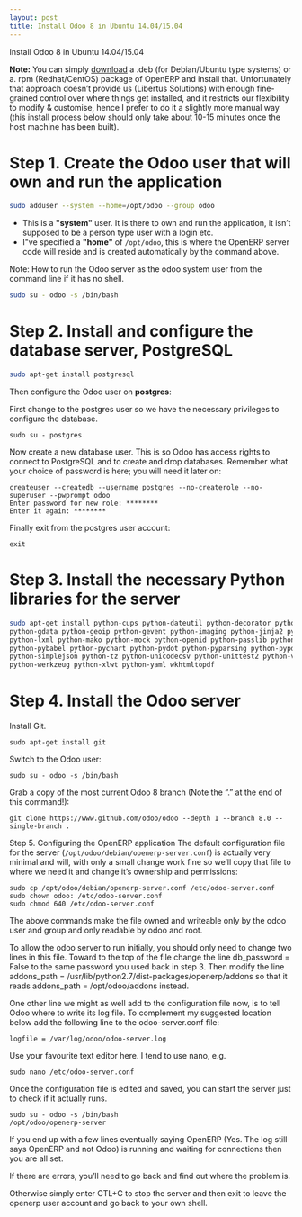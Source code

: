 ```yaml
---
layout: post
title: Install Odoo 8 in Ubuntu 14.04/15.04
---
```


Install Odoo 8 in Ubuntu 14.04/15.04

**Note:** You can simply [download](https://www.odoo.com/page/download) a .deb (for Debian/Ubuntu type systems) or a. rpm (Redhat/CentOS) package of OpenERP and install that. Unfortunately that approach doesn’t provide us (Libertus Solutions) with enough fine-grained control over where things get installed, and it restricts our flexibility to modify & customise, hence I prefer to do it a slightly more manual way (this install process below should only take about 10-15 minutes once the host machine has been built).

# Step 1. Create the Odoo user that will own and run the application
````bash
sudo adduser --system --home=/opt/odoo --group odoo
````

* This is a **"system"** user. It is there to own and run the application, it isn’t supposed to be a person type user with a login etc.
* I"ve specified a **"home"** of `/opt/odoo`, this is where the OpenERP server code will reside and is created automatically by the command above.

Note: How to run the Odoo server as the odoo system user from the command line if it has no shell. 
````bash
sudo su - odoo -s /bin/bash
````

# Step 2. Install and configure the database server, PostgreSQL
````bash
sudo apt-get install postgresql
````

Then configure the Odoo user on **postgres**:

First change to the postgres user so we have the necessary privileges to configure the database.
````
sudo su - postgres
````

Now create a new database user. This is so Odoo has access rights to connect to PostgreSQL and to create and drop databases. Remember what your choice of password is here; you will need it later on:

````
createuser --createdb --username postgres --no-createrole --no-superuser --pwprompt odoo
Enter password for new role: ********
Enter it again: ********
````

Finally exit from the postgres user account:
````
exit
````

# Step 3. Install the necessary Python libraries for the server
````bash
sudo apt-get install python-cups python-dateutil python-decorator python-docutils python-feedparser \
python-gdata python-geoip python-gevent python-imaging python-jinja2 python-ldap python-libxslt1\
python-lxml python-mako python-mock python-openid python-passlib python-psutil python-psycopg2\
python-pybabel python-pychart python-pydot python-pyparsing python-pypdf python-reportlab python-requests \
python-simplejson python-tz python-unicodecsv python-unittest2 python-vatnumber python-vobject \
python-werkzeug python-xlwt python-yaml wkhtmltopdf
````

# Step 4. Install the Odoo server
Install Git.
````
sudo apt-get install git
````

Switch to the Odoo user:
````
sudo su - odoo -s /bin/bash
````

Grab a copy of the most current Odoo 8 branch (Note the “.” at the end of this command!):
````
git clone https://www.github.com/odoo/odoo --depth 1 --branch 8.0 --single-branch .
````

Step 5. Configuring the OpenERP application
The default configuration file for the server (`/opt/odoo/debian/openerp-server.conf`) is actually very minimal and will, with only a small change work fine so we’ll copy that file to where we need it and change it’s ownership and permissions:

````
sudo cp /opt/odoo/debian/openerp-server.conf /etc/odoo-server.conf
sudo chown odoo: /etc/odoo-server.conf
sudo chmod 640 /etc/odoo-server.conf
````

The above commands make the file owned and writeable only by the odoo user and group and only readable by odoo and root.

To allow the odoo server to run initially, you should only need to change two lines in this file. Toward to the top of the file change the line db_password = False to the same password you used back in step 3. Then modify the line addons_path = /usr/lib/python2.7/dist-packages/openerp/addons so that it reads addons_path = /opt/odoo/addons instead.

One other line we might as well add to the configuration file now, is to tell Odoo where to write its log file. To complement my suggested location below add the following line to the odoo-server.conf file:
````
logfile = /var/log/odoo/odoo-server.log
````
Use your favourite text editor here. I tend to use nano, e.g.
````
sudo nano /etc/odoo-server.conf
````
Once the configuration file is edited and saved, you can start the server just to check if it actually runs.
````
sudo su - odoo -s /bin/bash
/opt/odoo/openerp-server
````
If you end up with a few lines eventually saying OpenERP (Yes. The log still says OpenERP and not Odoo) is running and waiting for connections then you are all set.

If there are errors, you’ll need to go back and find out where the problem is.

Otherwise simply enter CTL+C to stop the server and then exit to leave the openerp user account and go back to your own shell.
